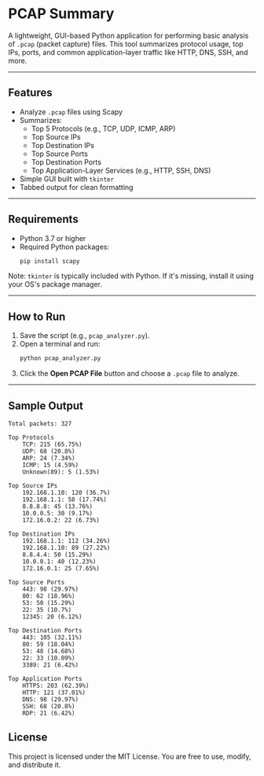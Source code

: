 # PCAP Summary

A lightweight, GUI-based Python application for performing basic analysis of `.pcap` (packet capture) files. This tool summarizes protocol usage, top IPs, ports, and common application-layer traffic like HTTP, DNS, SSH, and more.

---

## Features

- Analyze `.pcap` files using Scapy
- Summarizes:
  - Top 5 Protocols (e.g., TCP, UDP, ICMP, ARP)
  - Top Source IPs
  - Top Destination IPs
  - Top Source Ports
  - Top Destination Ports
  - Top Application-Layer Services (e.g., HTTP, SSH, DNS)
- Simple GUI built with `tkinter`
- Tabbed output for clean formatting

---

## Requirements

- Python 3.7 or higher
- Required Python packages:
  ```bash
  pip install scapy
  ```

Note: `tkinter` is typically included with Python. If it's missing, install it using your OS's package manager.

---

## How to Run

1. Save the script (e.g., `pcap_analyzer.py`).
2. Open a terminal and run:
   ```bash
   python pcap_analyzer.py
   ```
3. Click the **Open PCAP File** button and choose a `.pcap` file to analyze.

---

## Sample Output

```
Total packets: 327

Top Protocols
    TCP: 215 (65.75%)
    UDP: 68 (20.8%)
    ARP: 24 (7.34%)
    ICMP: 15 (4.59%)
    Unknown(89): 5 (1.53%)

Top Source IPs
    192.168.1.10: 120 (36.7%)
    192.168.1.1: 58 (17.74%)
    8.8.8.8: 45 (13.76%)
    10.0.0.5: 30 (9.17%)
    172.16.0.2: 22 (6.73%)

Top Destination IPs
    192.168.1.1: 112 (34.26%)
    192.168.1.10: 89 (27.22%)
    8.8.4.4: 50 (15.29%)
    10.0.0.1: 40 (12.23%)
    172.16.0.1: 25 (7.65%)

Top Source Ports
    443: 98 (29.97%)
    80: 62 (18.96%)
    53: 50 (15.29%)
    22: 35 (10.7%)
    12345: 20 (6.12%)

Top Destination Ports
    443: 105 (32.11%)
    80: 59 (18.04%)
    53: 48 (14.68%)
    22: 33 (10.09%)
    3389: 21 (6.42%)

Top Application Ports
    HTTPS: 203 (62.39%)
    HTTP: 121 (37.01%)
    DNS: 98 (29.97%)
    SSH: 68 (20.8%)
    RDP: 21 (6.42%)

```



## License

This project is licensed under the MIT License. You are free to use, modify, and distribute it.

